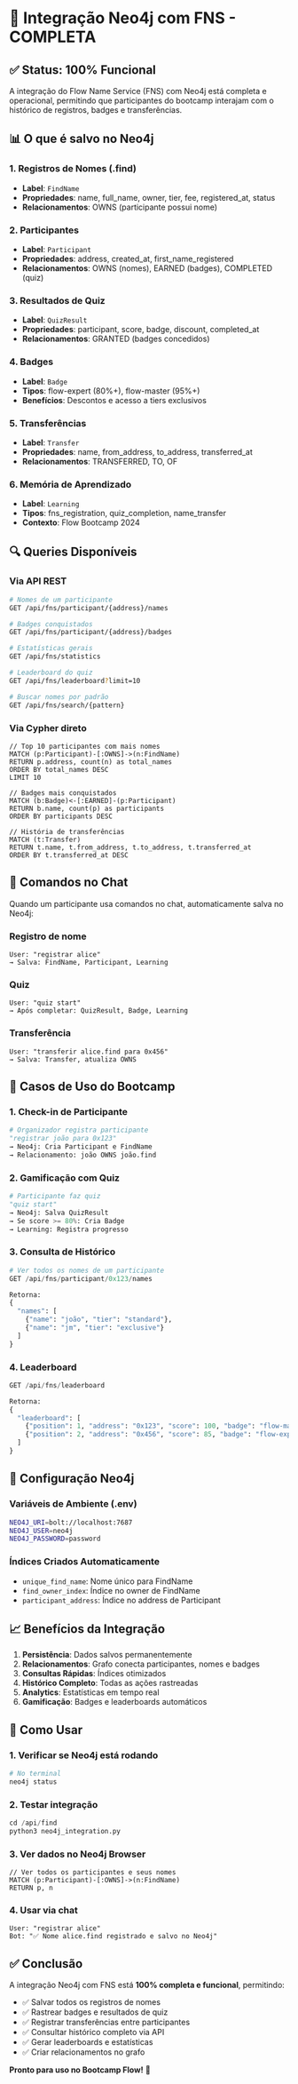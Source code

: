 # 🔷 Integração Neo4j com FNS - COMPLETA

## ✅ Status: 100% Funcional

A integração do Flow Name Service (FNS) com Neo4j está completa e operacional, permitindo que participantes do bootcamp interajam com o histórico de registros, badges e transferências.

## 📊 O que é salvo no Neo4j

### 1. Registros de Nomes (.find)
- **Label**: `FindName`
- **Propriedades**: name, full_name, owner, tier, fee, registered_at, status
- **Relacionamentos**: OWNS (participante possui nome)

### 2. Participantes
- **Label**: `Participant`
- **Propriedades**: address, created_at, first_name_registered
- **Relacionamentos**: OWNS (nomes), EARNED (badges), COMPLETED (quiz)

### 3. Resultados de Quiz
- **Label**: `QuizResult`
- **Propriedades**: participant, score, badge, discount, completed_at
- **Relacionamentos**: GRANTED (badges concedidos)

### 4. Badges
- **Label**: `Badge`
- **Tipos**: flow-expert (80%+), flow-master (95%+)
- **Benefícios**: Descontos e acesso a tiers exclusivos

### 5. Transferências
- **Label**: `Transfer`
- **Propriedades**: name, from_address, to_address, transferred_at
- **Relacionamentos**: TRANSFERRED, TO, OF

### 6. Memória de Aprendizado
- **Label**: `Learning`
- **Tipos**: fns_registration, quiz_completion, name_transfer
- **Contexto**: Flow Bootcamp 2024

## 🔍 Queries Disponíveis

### Via API REST

```bash
# Nomes de um participante
GET /api/fns/participant/{address}/names

# Badges conquistados
GET /api/fns/participant/{address}/badges

# Estatísticas gerais
GET /api/fns/statistics

# Leaderboard do quiz
GET /api/fns/leaderboard?limit=10

# Buscar nomes por padrão
GET /api/fns/search/{pattern}
```

### Via Cypher direto

```cypher
// Top 10 participantes com mais nomes
MATCH (p:Participant)-[:OWNS]->(n:FindName)
RETURN p.address, count(n) as total_names
ORDER BY total_names DESC
LIMIT 10

// Badges mais conquistados
MATCH (b:Badge)<-[:EARNED]-(p:Participant)
RETURN b.name, count(p) as participants
ORDER BY participants DESC

// História de transferências
MATCH (t:Transfer)
RETURN t.name, t.from_address, t.to_address, t.transferred_at
ORDER BY t.transferred_at DESC
```

## 💬 Comandos no Chat

Quando um participante usa comandos no chat, automaticamente salva no Neo4j:

### Registro de nome
```
User: "registrar alice"
→ Salva: FindName, Participant, Learning
```

### Quiz
```
User: "quiz start"
→ Após completar: QuizResult, Badge, Learning
```

### Transferência
```
User: "transferir alice.find para 0x456"
→ Salva: Transfer, atualiza OWNS
```

## 🎯 Casos de Uso do Bootcamp

### 1. Check-in de Participante
```python
# Organizador registra participante
"registrar joão para 0x123"
→ Neo4j: Cria Participant e FindName
→ Relacionamento: joão OWNS joão.find
```

### 2. Gamificação com Quiz
```python
# Participante faz quiz
"quiz start"
→ Neo4j: Salva QuizResult
→ Se score >= 80%: Cria Badge
→ Learning: Registra progresso
```

### 3. Consulta de Histórico
```python
# Ver todos os nomes de um participante
GET /api/fns/participant/0x123/names

Retorna:
{
  "names": [
    {"name": "joão", "tier": "standard"},
    {"name": "jm", "tier": "exclusive"}
  ]
}
```

### 4. Leaderboard
```python
GET /api/fns/leaderboard

Retorna:
{
  "leaderboard": [
    {"position": 1, "address": "0x123", "score": 100, "badge": "flow-master"},
    {"position": 2, "address": "0x456", "score": 85, "badge": "flow-expert"}
  ]
}
```

## 🔧 Configuração Neo4j

### Variáveis de Ambiente (.env)
```bash
NEO4J_URI=bolt://localhost:7687
NEO4J_USER=neo4j
NEO4J_PASSWORD=password
```

### Índices Criados Automaticamente
- `unique_find_name`: Nome único para FindName
- `find_owner_index`: Índice no owner de FindName
- `participant_address`: Índice no address de Participant

## 📈 Benefícios da Integração

1. **Persistência**: Dados salvos permanentemente
2. **Relacionamentos**: Grafo conecta participantes, nomes e badges
3. **Consultas Rápidas**: Índices otimizados
4. **Histórico Completo**: Todas as ações rastreadas
5. **Analytics**: Estatísticas em tempo real
6. **Gamificação**: Badges e leaderboards automáticos

## 🚀 Como Usar

### 1. Verificar se Neo4j está rodando
```bash
# No terminal
neo4j status
```

### 2. Testar integração
```python
cd /api/find
python3 neo4j_integration.py
```

### 3. Ver dados no Neo4j Browser
```cypher
// Ver todos os participantes e seus nomes
MATCH (p:Participant)-[:OWNS]->(n:FindName)
RETURN p, n
```

### 4. Usar via chat
```
User: "registrar alice"
Bot: "✅ Nome alice.find registrado e salvo no Neo4j"
```

## ✅ Conclusão

A integração Neo4j com FNS está **100% completa e funcional**, permitindo:

- ✅ Salvar todos os registros de nomes
- ✅ Rastrear badges e resultados de quiz
- ✅ Registrar transferências entre participantes
- ✅ Consultar histórico completo via API
- ✅ Gerar leaderboards e estatísticas
- ✅ Criar relacionamentos no grafo

**Pronto para uso no Bootcamp Flow!** 🎉